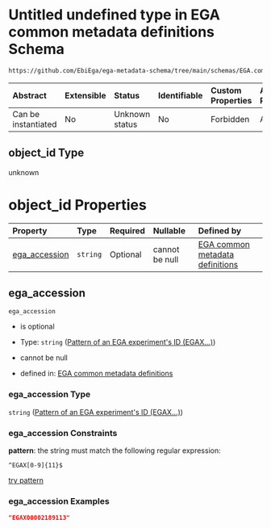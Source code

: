 # Untitled undefined type in EGA common metadata definitions Schema

```txt
https://github.com/EbiEga/ega-metadata-schema/tree/main/schemas/EGA.common-definitions.json#/definitions/object-id-and-object-type-check/anyOf/2/properties/object_id
```



| Abstract            | Extensible | Status         | Identifiable | Custom Properties | Additional Properties | Access Restrictions | Defined In                                                                                |
| :------------------ | :--------- | :------------- | :----------- | :---------------- | :-------------------- | :------------------ | :---------------------------------------------------------------------------------------- |
| Can be instantiated | No         | Unknown status | No           | Forbidden         | Allowed               | none                | [EGA.common-definitions.json*](../out/EGA.common-definitions.json "open original schema") |

## object_id Type

unknown

# object_id Properties

| Property                        | Type     | Required | Nullable       | Defined by                                                                                                                                                                                                                                                                                     |
| :------------------------------ | :------- | :------- | :------------- | :--------------------------------------------------------------------------------------------------------------------------------------------------------------------------------------------------------------------------------------------------------------------------------------------- |
| [ega_accession](#ega_accession) | `string` | Optional | cannot be null | [EGA common metadata definitions](ega-4-definitions-pattern-of-an-ega-experiments-id-egax.md "https://github.com/EbiEga/ega-metadata-schema/tree/main/schemas/EGA.common-definitions.json#/definitions/object-id-and-object-type-check/anyOf/2/properties/object_id/properties/ega_accession") |

## ega_accession



`ega_accession`

*   is optional

*   Type: `string` ([Pattern of an EGA experiment's ID (EGAX...)](ega-4-definitions-pattern-of-an-ega-experiments-id-egax.md))

*   cannot be null

*   defined in: [EGA common metadata definitions](ega-4-definitions-pattern-of-an-ega-experiments-id-egax.md "https://github.com/EbiEga/ega-metadata-schema/tree/main/schemas/EGA.common-definitions.json#/definitions/object-id-and-object-type-check/anyOf/2/properties/object_id/properties/ega_accession")

### ega_accession Type

`string` ([Pattern of an EGA experiment's ID (EGAX...)](ega-4-definitions-pattern-of-an-ega-experiments-id-egax.md))

### ega_accession Constraints

**pattern**: the string must match the following regular expression: 

```regexp
^EGAX[0-9]{11}$
```

[try pattern](https://regexr.com/?expression=%5EEGAX%5B0-9%5D%7B11%7D%24 "try regular expression with regexr.com")

### ega_accession Examples

```json
"EGAX00002189113"
```
